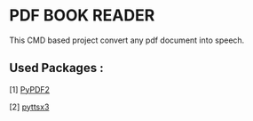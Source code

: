 # PDF BOOK READER

This CMD based project convert any pdf document into speech.



## Used Packages :

[1] [PyPDF2](https://pypi.org/project/PyPDF2/)

[2] [pyttsx3](https://pypi.org/project/pyttsx3/)
